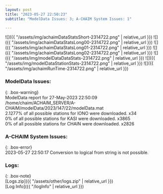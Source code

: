 ```yaml
---
layout: post
title: "2023-05-27 22:50:23"
subtitle: "ModelData Issues: 3; A-CHAIM System Issues: 1"

---
```


![]({{ "/assets/img/achaimDataStatsShort-2314722.png" | relative_url }})
![]({{ "/assets/img/achaimDataStatsLong00-2314722.png" | relative_url }})
![]({{ "/assets/img/achaimDataStatsLong01-2314722.png" | relative_url }})
![]({{ "/assets/img/achaimDataStatsLong02-2314722.png" | relative_url }})
![]({{ "/assets/img/modelDataDataStats-2314722.png" | relative_url }})
![]({{ "/assets/img/modelDataStationStats-2314722.png" | relative_url }})
![]({{ "/assets/img/achaimRunTime-2314722.png" | relative_url }})


### ModelData Issues:  
  
{: .box-warning}  
 ModelData report for 27-May-2023 22:50:09   
 /home/chaim/ACHAIM_SERVER/A-CHAIM/modelData/2023/147/22/modelData.mat   
 2.1277% of all possible stations for IONO were downloaded. x34   
 0% of all possible stations for KASI were downloaded. x3865   
 0% of all possible stations for CHAIN were downloaded. x2826   
  
### A-CHAIM System Issues:  
  
{: .box-error}  
2023-05-27 22:50:17 Conversion to logical from string is not possible.  

### Logs:  
  
{: .box-note}  
[Logs.zip]({{ "/assets/other/logs.zip" | relative_url }})  
[Log Info]({{ "/logInfo" | relative_url }})  
